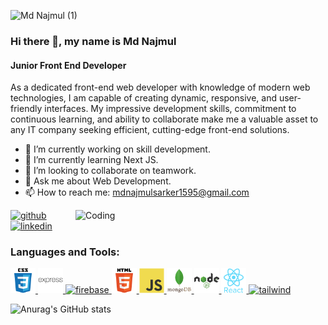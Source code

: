![Md Najmul (1)](https://github.com/Najmulsp/Najmulsp/assets/155276146/ed92f016-2c7e-49e2-9e62-2c40197564d0)

### Hi there 👋, my name is Md Najmul
#### Junior Front End Developer

As a dedicated front-end web developer with knowledge of modern web technologies, I am capable of creating dynamic, responsive, and user-friendly interfaces. My impressive development skills, commitment to continuous learning, and ability to collaborate make me a valuable asset to any IT company seeking efficient, cutting-edge front-end solutions.



- 🔭 I’m currently working on skill development. 
- 🌱 I’m currently learning Next JS. 
- 👯 I’m looking to collaborate on teamwork. 
- 💬 Ask me about Web Development. 
- 📫 How to reach me: mdnajmulsarker1595@gmail.com 

<img align="right" alt="Coding" width="400" src="![image](https://github.com/Najmulsp/Najmulsp/assets/155276146/988c7e19-1bcd-4934-8c50-e67186d5ef1b)
"/>

[<img src='https://cdn.jsdelivr.net/npm/simple-icons@3.0.1/icons/github.svg' alt='github' height='40'>](https://github.com/https://github.com/Najmulsp)  [<img src='https://cdn.jsdelivr.net/npm/simple-icons@3.0.1/icons/linkedin.svg' alt='linkedin' height='40'>](https://www.linkedin.com/in/www.linkedin.com/in/mdnajmulsarker/)  

<h3 align="left">Languages and Tools:</h3>
<p align="left"> <a href="https://www.w3schools.com/css/" target="_blank" rel="noreferrer"> <img src="https://raw.githubusercontent.com/devicons/devicon/master/icons/css3/css3-original-wordmark.svg" alt="css3" width="40" height="40"/> </a> <a href="https://expressjs.com" target="_blank" rel="noreferrer"> <img src="https://raw.githubusercontent.com/devicons/devicon/master/icons/express/express-original-wordmark.svg" alt="express" width="40" height="40"/> </a> <a href="https://firebase.google.com/" target="_blank" rel="noreferrer"> <img src="https://www.vectorlogo.zone/logos/firebase/firebase-icon.svg" alt="firebase" width="40" height="40"/> </a> <a href="https://www.w3.org/html/" target="_blank" rel="noreferrer"> <img src="https://raw.githubusercontent.com/devicons/devicon/master/icons/html5/html5-original-wordmark.svg" alt="html5" width="40" height="40"/> </a> <a href="https://developer.mozilla.org/en-US/docs/Web/JavaScript" target="_blank" rel="noreferrer"> <img src="https://raw.githubusercontent.com/devicons/devicon/master/icons/javascript/javascript-original.svg" alt="javascript" width="40" height="40"/> </a> <a href="https://www.mongodb.com/" target="_blank" rel="noreferrer"> <img src="https://raw.githubusercontent.com/devicons/devicon/master/icons/mongodb/mongodb-original-wordmark.svg" alt="mongodb" width="40" height="40"/> </a> <a href="https://nodejs.org" target="_blank" rel="noreferrer"> <img src="https://raw.githubusercontent.com/devicons/devicon/master/icons/nodejs/nodejs-original-wordmark.svg" alt="nodejs" width="40" height="40"/> </a> <a href="https://reactjs.org/" target="_blank" rel="noreferrer"> <img src="https://raw.githubusercontent.com/devicons/devicon/master/icons/react/react-original-wordmark.svg" alt="react" width="40" height="40"/> </a> <a href="https://tailwindcss.com/" target="_blank" rel="noreferrer"> <img src="https://www.vectorlogo.zone/logos/tailwindcss/tailwindcss-icon.svg" alt="tailwind" width="40" height="40"/> </a> </p>

![Anurag's GitHub stats](https://github-readme-stats.vercel.app/api?username=Najmulsp&show_icons=true&hide=contribs,prs)
